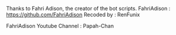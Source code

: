 Thanks to Fahri Adison, the creator of the bot scripts.
FahriAdison : https://github.com/FahriAdison 
Recoded by : RenFunix 

FahriAdison Youtube Channel : Papah-Chan

